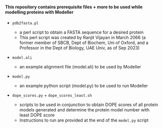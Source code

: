 #### This repository contains prerequisite files + more to be used while modelling proteins with Modeller

- `pdb2fasta.pl`
  - a perl script to obtain a FASTA sequence for a desired protein
  - This perl script was created by Ranjit Vijayan in March 2066 (a former member of SBCB, Dept of Biochem, Uni of Oxford, and a Professor in the Dept of Biology, UAE Univ, as of Sep 2023)
  
- `model.ali`
  - an example alignment file (model.ali) to be used by Modeller

- `model.py`
  - an example python script (model.py) to be used to run Modeller

- `dope_scores.py` + `dope_scores_least.sh`
  - scripts to be used in conjunction to obtain DOPE scores of all protein models generated and determine the protein model number with least DOPE score
  - Instructions to run are provided at the end of the `model.py` script
